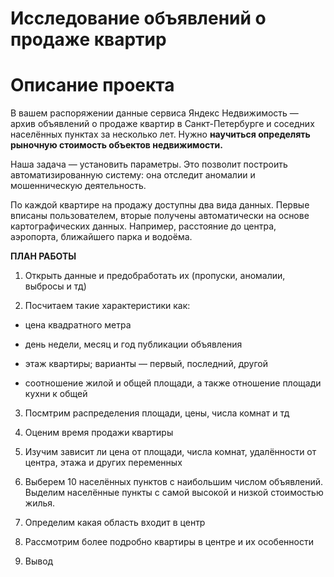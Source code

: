 # Исследование объявлений о продаже квартир
# Описание проекта

В вашем распоряжении данные сервиса Яндекc Недвижимость — архив объявлений о продаже квартир в Санкт-Петербурге и соседних населённых пунктах за несколько лет. Нужно **научиться определять рыночную стоимость объектов недвижимости.**

Наша задача — установить параметры. Это позволит построить автоматизированную систему: она отследит аномалии и мошенническую деятельность. 


По каждой квартире на продажу доступны два вида данных. Первые вписаны пользователем, вторые получены автоматически на основе картографических данных. Например, расстояние до центра, аэропорта, ближайшего парка и водоёма.


**ПЛАН РАБОТЫ**

1. Открыть данные и предобработать их (пропуски, аномалии, выбросы и тд)

2. Посчитаем такие характеристики как: 

* цена квадратного метра

* день недели, месяц и год публикации объявления

* этаж квартиры; варианты — первый, последний, другой

* соотношение жилой и общей площади, а также отношение площади кухни к общей

3. Посмтрим распределения площади, цены, числа комнат и тд

4. Оценим время продажи квартиры

5.  Изучим зависит ли цена от площади, числа комнат, удалённости от центра, этажа и других переменных

6. Выберем 10 населённых пунктов с наибольшим числом объявлений. Выделим  населённые пункты с самой высокой и низкой стоимостью жилья.

7. Определим какая область входит в центр

8. Рассмотрим более подробно квартиры в центре и их особенности

9. Вывод
